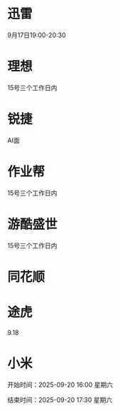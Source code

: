 
# 迅雷
9月17日19:00-20:30

# 理想
15号三个工作日内

# 锐捷
AI面

# 作业帮
15号三个工作日内

# 游酷盛世
15号三个工作日内


# 同花顺

# 途虎
9.18

# 小米
开始时间：2025-09-20 16:00 星期六

结束时间：2025-09-20 17:30 星期六
<!--stackedit_data:
eyJoaXN0b3J5IjpbMTE1NjIzMTYzMyw1MjIwNTUzMjMsLTIwMD
Q0MDczMDIsLTIxNDA5MDQxNjMsLTczNzI2Mzc2NSwxMzY4MDIz
OTIxLDcxODgxODU5NCwtMjA1NTg1ODIzNSwxNTU3NjM2MjM3LC
0yNTAwMjEyNjEsMjA4MzUyNzE5LC0xMjM1NTU2Njk1LDE0MDc0
MDUxMDUsMTM1NzI2NDQ2Ml19
-->